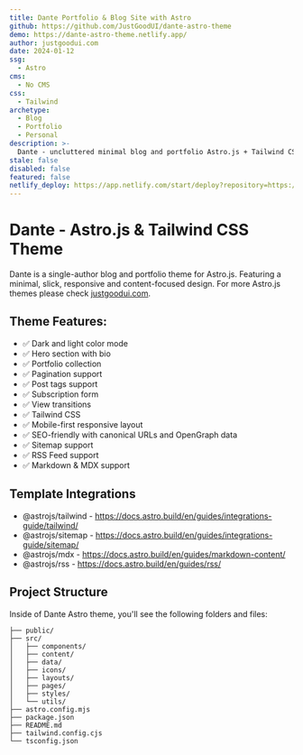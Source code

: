 ```yaml
---
title: Dante Portfolio & Blog Site with Astro
github: https://github.com/JustGoodUI/dante-astro-theme
demo: https://dante-astro-theme.netlify.app/
author: justgoodui.com
date: 2024-01-12
ssg:
  - Astro
cms:
  - No CMS
css:
  - Tailwind
archetype:
  - Blog
  - Portfolio
  - Personal
description: >-
  Dante - uncluttered minimal blog and portfolio Astro.js + Tailwind CSS theme designed for those who appreciate clarity and minimalism.
stale: false
disabled: false
featured: false
netlify_deploy: https://app.netlify.com/start/deploy?repository=https://github.com/JustGoodUI/dante-astro-theme
---
```


# Dante - Astro.js & Tailwind CSS Theme

Dante is a single-author blog and portfolio theme for Astro.js. Featuring a minimal, slick, responsive and content-focused design. For more Astro.js themes please check [justgoodui.com](https://justgoodui.com/).

## Theme Features:

- ✅ Dark and light color mode
- ✅ Hero section with bio
- ✅ Portfolio collection
- ✅ Pagination support
- ✅ Post tags support
- ✅ Subscription form
- ✅ View transitions
- ✅ Tailwind CSS
- ✅ Mobile-first responsive layout
- ✅ SEO-friendly with canonical URLs and OpenGraph data
- ✅ Sitemap support
- ✅ RSS Feed support
- ✅ Markdown & MDX support

## Template Integrations

- @astrojs/tailwind - https://docs.astro.build/en/guides/integrations-guide/tailwind/
- @astrojs/sitemap - https://docs.astro.build/en/guides/integrations-guide/sitemap/
- @astrojs/mdx - https://docs.astro.build/en/guides/markdown-content/
- @astrojs/rss - https://docs.astro.build/en/guides/rss/

## Project Structure

Inside of Dante Astro theme, you'll see the following folders and files:

```text
├── public/
├── src/
│   ├── components/
│   ├── content/
│   ├── data/
│   ├── icons/
│   ├── layouts/
│   ├── pages/
│   ├── styles/
│   └── utils/
├── astro.config.mjs
├── package.json
├── README.md
├── tailwind.config.cjs
└── tsconfig.json
```